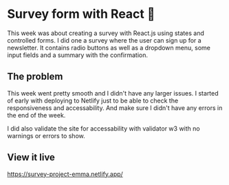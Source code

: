 # Survey form with React 🍋

This week was about creating a survey with React.js using states and controlled forms. I did one a survey where the user can sign up for a newsletter. It contains radio buttons as well as a dropdown menu, some input fields and a summary with the confirmation.

## The problem

This week went pretty smooth and I didn't have any larger issues. I started of early with deploying to Netlify just to be able to check the responsiveness and accessability. And make sure I didn't have any errors in the end of the week.

I did also validate the site for accessability with validator w3 with no warnings or errors to show.

## View it live

https://survey-project-emma.netlify.app/
